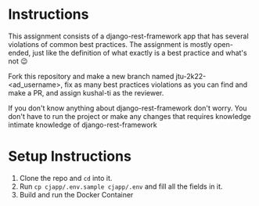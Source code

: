 # Instructions
This assignment consists of a django-rest-framework app that has several violations of common best practices.
The assignment is mostly open-ended, just like the definition of what exactly is a best practice and what's not 😉

Fork this repository and make a new branch named jtu-2k22-<ad_username>, fix as many best practices violations as you can find and make a PR, and assign kushal-ti as the reviewer.

If you don't know anything about django-rest-framework don't worry. You don't have to run the project or make any changes that requires knowledge intimate knowledge of django-rest-framework

# Setup Instructions

1. Clone the repo and `cd` into it.
2. Run `cp cjapp/.env.sample cjapp/.env` and fill all the fields in it.
3. Build and run the Docker Container